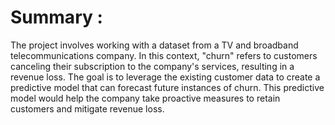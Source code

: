# Summary :
The project involves working with a dataset from a TV and broadband telecommunications company. In this context, "churn" refers to customers canceling their subscription to the company's services, resulting in a revenue loss. The goal is to leverage the existing customer data to create a predictive model that can forecast future instances of churn. This predictive model would help the company take proactive measures to retain customers and mitigate revenue loss.
